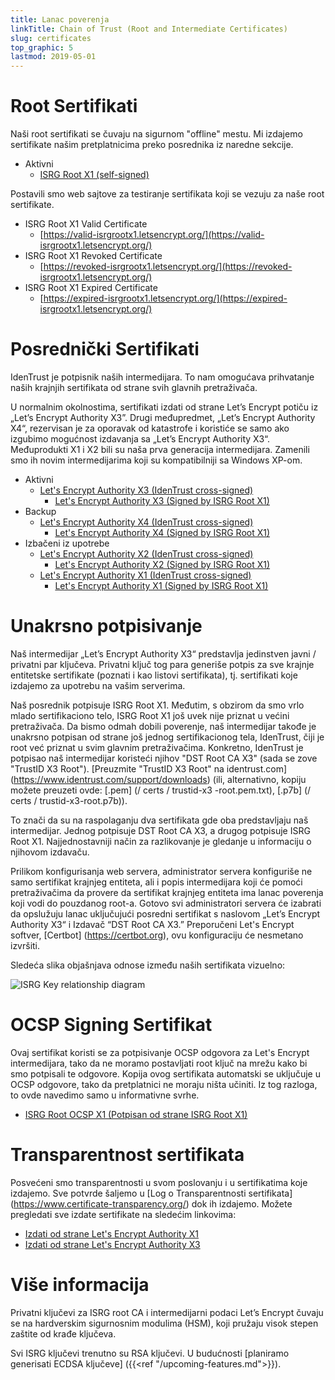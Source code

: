 ```yaml
---
title: Lanac poverenja
linkTitle: Chain of Trust (Root and Intermediate Certificates)
slug: certificates
top_graphic: 5
lastmod: 2019-05-01
---
```


# Root Sertifikati

Naši root sertifikati se čuvaju na sigurnom "offline" mestu. Mi izdajemo sertifikate našim pretplatnicima preko posrednika iz naredne sekcije.

* Aktivni
  * [ISRG Root X1 (self-signed)](/certs/isrgrootx1.pem.txt)

Postavili smo web sajtove za testiranje sertifikata koji se vezuju za naše root sertifikate.

* ISRG Root X1 Valid Certificate
  * [https://valid-isrgrootx1.letsencrypt.org/](https://valid-isrgrootx1.letsencrypt.org/)
* ISRG Root X1 Revoked Certificate
  * [https://revoked-isrgrootx1.letsencrypt.org/](https://revoked-isrgrootx1.letsencrypt.org/)
* ISRG Root X1 Expired Certificate
  * [https://expired-isrgrootx1.letsencrypt.org/](https://expired-isrgrootx1.letsencrypt.org/)

# Posrednički Sertifikati

IdenTrust je potpisnik naših intermedijara. To nam omogućava prihvatanje naših krajnjih sertifikata od strane svih glavnih pretraživača.

U normalnim okolnostima, sertifikati izdati od strane Let’s Encrypt potiču iz „Let’s Encrypt Authority X3”. Drugi međupredmet, „Let’s Encrypt Authority X4“, rezervisan je za oporavak od katastrofe i koristiće se samo ako izgubimo mogućnost izdavanja sa „Let’s Encrypt Authority X3“. Međuprodukti X1 i X2 bili su naša prva generacija intermedijara. Zamenili smo ih novim intermedijarima koji su kompatibilniji sa Windows XP-om.

* Aktivni
  * [Let's Encrypt Authority X3 (IdenTrust cross-signed)](/certs/lets-encrypt-x3-cross-signed.pem.txt)
    * [Let's Encrypt Authority X3 (Signed by ISRG Root X1)](/certs/letsencryptauthorityx3.pem.txt)
* Backup
  * [Let's Encrypt Authority X4 (IdenTrust cross-signed)](/certs/lets-encrypt-x4-cross-signed.pem.txt)
    * [Let's Encrypt Authority X4 (Signed by ISRG Root X1)](/certs/letsencryptauthorityx4.pem.txt)
* Izbačeni iz upotrebe
  * [Let's Encrypt Authority X2 (IdenTrust cross-signed)](/certs/lets-encrypt-x2-cross-signed.pem.txt)
    * [Let's Encrypt Authority X2 (Signed by ISRG Root X1)](/certs/letsencryptauthorityx2.pem.txt)
  * [Let's Encrypt Authority X1 (IdenTrust cross-signed)](/certs/lets-encrypt-x1-cross-signed.pem.txt)
    * [Let's Encrypt Authority X1 (Signed by ISRG Root X1)](/certs/letsencryptauthorityx1.pem.txt)

# Unakrsno potpisivanje

Naš intermedijar „Let’s Encrypt Authority X3“ predstavlja jedinstven javni / privatni
par ključeva. Privatni ključ tog para generiše potpis za sve krajnje entitetske
sertifikate (poznati i kao listovi sertifikata), tj. sertifikati koje izdajemo
za upotrebu na vašim serverima.

Naš posrednik potpisuje ISRG Root X1. Međutim, s obzirom da smo vrlo mlado
sertifikaciono telo, ISRG Root X1 još uvek nije priznat u većini pretraživača.
Da bismo odmah dobili poverenje, naš intermedijar takođe je unakrsno potpisan
od strane još jednog sertifikacionog tela, IdenTrust, čiji je root već priznat u svim
glavnim pretraživačima. Konkretno, IdenTrust je potpisao naš intermedijar koristeći njihov
"DST Root CA X3" (sada se zove "TrustID X3 Root"). [Preuzmite "TrustID X3 Root" na identrust.com] (https://www.identrust.com/support/downloads) (ili, alternativno, kopiju možete preuzeti ovde: [.pem] (/ certs / trustid-x3 -root.pem.txt), [.p7b] (/ certs / trustid-x3-root.p7b)).

To znači da su na raspolaganju dva sertifikata gde oba predstavljaju naš
intermedijar. Jednog potpisuje DST Root CA X3, a drugog potpisuje ISRG
Root X1. Najjednostavniji način za razlikovanje je gledanje u informaciju o 
njihovom izdavaču.

Prilikom konfigurisanja web servera, administrator servera konfiguriše ne samo
sertifikat krajnjeg entiteta, ali i popis intermedijara koji će pomoći pretraživačima da provere
da sertifikat krajnjeg entiteta ima lanac poverenja koji vodi do pouzdanog root-a.
Gotovo svi administratori servera će izabrati da opslužuju lanac uključujući
posredni sertifikat s naslovom „Let’s Encrypt Authority X3“ i
Izdavač “DST Root CA X3.” Preporučeni Let's Encrypt softver,
[Certbot] (https://certbot.org), ovu konfiguraciju će nesmetano izvršiti.

Sledeća slika objašnjava odnose između naših sertifikata vizuelno:

<img src="/certs/isrg-keys.png" alt="ISRG Key relationship diagram">

# OCSP Signing Sertifikat

Ovaj sertifikat koristi se za potpisivanje OCSP odgovora za Let's Encrypt
intermedijara, tako da ne moramo postavljati root ključ na mrežu kako bi smo
potpisali te odgovore. Kopija ovog sertifikata automatski se uključuje u
OCSP odgovore, tako da pretplatnici ne moraju ništa učiniti. Iz tog razloga, to
ovde navedimo samo u informativne svrhe.

* [ISRG Root OCSP X1 (Potpisan od strane ISRG Root X1)](/certs/isrg-root-ocsp-x1.pem.txt)

# Transparentnost sertifikata

Posvećeni smo transparentnosti u svom poslovanju i u sertifikatima koje izdajemo. 
Sve potvrde šaljemo u [Log o Transparentnosti sertifikata] (https://www.certificate-transparency.org/) 
dok ih izdajemo. Možete pregledati sve izdate sertifikate na sledećim linkovima:

* [Izdati od strane Let's Encrypt Authority X1](https://crt.sh/?Identity=%25&iCAID=7395)
* [Izdati od strane Let's Encrypt Authority X3](https://crt.sh/?Identity=%25&iCAID=16418)

# Više informacija

Privatni ključevi za ISRG root CA i intermedijarni podaci Let’s Encrypt čuvaju se na hardverskim sigurnosnim modulima (HSM), koji pružaju visok stepen zaštite od krađe ključeva.

Svi ISRG ključevi trenutno su RSA ključevi. U budućnosti [planiramo generisati ECDSA ključeve] ({{<ref "/upcoming-features.md">}}).